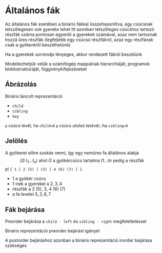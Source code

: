 # Általános fák
Az általános fák esetében a bináris fákkal összehasonlítva, egy csúcsnak tetszőlegesen sok gyereke lehet
Itt azonban tetszőleges csúcshoz tartozó részfák száma pontosan egyenlő a gyerekek számával, azaz nem tartoznak hozzá üres részfák (legfeljebb egy csúcsú részfákról, azaz egy részfának csak a gyökeréről beszélhetünk)

Ha a gyerekek sorrendje lényeges, akkor rendezett fákról beszélünk

Modellezhetjük velük a számítógép mappáinak hierarchiáját, programok blokkstruktúráját, függvénykifejezéseket
## Ábrázolás
Bináris láncolt reprezentáció
* `child`
* `sibling`
* `key`

`p` csúcs levél, ha `child=0`
`p` csúcs utolsó testvér, ha `sibling=0`
## Jelölés
A gyökeret előre szokás venni, így egy nemüres fa általános alakja
$$
(G\ t_1...t_n)\text{ ahol }G\text{ a gyökércsúcs tartalma }t1...tn\text{ pedig a részfák}
$$
pl `{ 1 [ 2 (5) ] (3) [ 4 (6) (7) ] }`
* $1$ a gyökér csúcs
* $1$-nek a gyerekei a $2,3,4$
* részfák a $2\ (5)$, $3$, $4\ (6)\ (7)$
* a fa levelei $5,3,6,7$
## Fák bejárása
Preorder bejárása a `child - left` és `sibling - right` megfeleltetéssel

Bináris reprezentáció preorder bejárást igényel

A postorder bejáráshoz azonban a bináris reprezentáció inorder bejárása szükséges
<!--stackedit_data:
eyJoaXN0b3J5IjpbNzk2MDQ5ODYwXX0=
-->